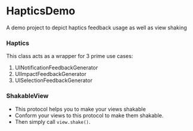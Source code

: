 # HapticsDemo
A demo project to depict haptics feedback usage as well as view shaking

### Haptics

This class acts as a wrapper for 3 prime use cases:
1. UINotificationFeedbackGenerator
2. UIImpactFeedbackGenerator
3. UISelectionFeedbackGenerator


### ShakableView

- This protocol helps you to make your views shakable
- Conform your views to this protocol to make them shakable.
- Then simply call `view.shake()`.
